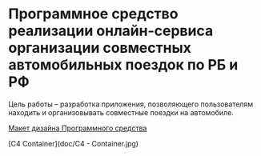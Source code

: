 # Программное средство реализации онлайн-сервиса организации совместных автомобильных поездок по РБ и РФ
Цель работы – разработка приложения, позволяющего пользователям находить и организовывать совместные поездки на автомобиле.

[Макет дизайна Программного средства](https://www.figma.com/design/PQkgQu3JMsPId5t9dff724/%D0%94%D0%B8%D0%B7%D0%B0%D0%B9%D0%BD-%D0%B4%D0%B8%D0%BF%D0%BB%D0%BE%D0%BC?node-id=0-1&node-type=canvas&t=rwB2GEdUHnWTJIzY-0)

[С4 Container](doc/C4 - Container.jpg)
